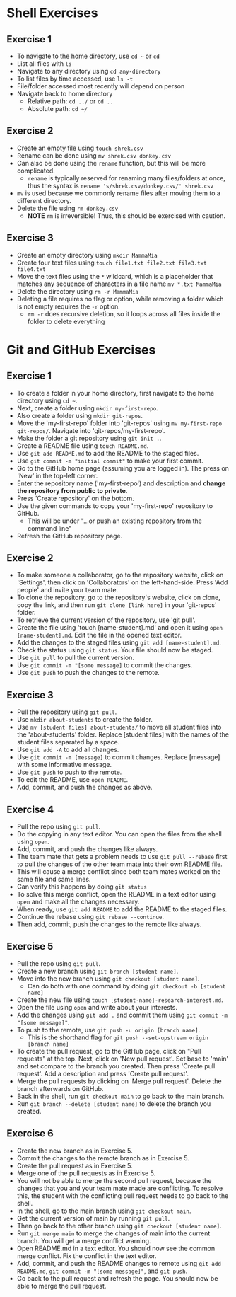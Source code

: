 # Shell Exercises

## Exercise 1

- To navigate to the home directory, use `cd ~` or `cd`
- List all files with `ls`
- Navigate to any directory using `cd any-directory`
- To list files by time accessed, use `ls -t`
- File/folder accessed most recently will depend on person
- Navigate back to home directory
    - Relative path: `cd ../` or `cd ..`
    - Absolute path: `cd ~/`

## Exercise 2

- Create an empty file using `touch shrek.csv`
- Rename can be done using `mv shrek.csv donkey.csv`
- Can also be done using the `rename` function, but this will be more complicated.
    - `rename` is typically reserved for renaming many files/folders at once, thus the syntax is `rename 's/shrek.csv/donkey.csv/' shrek.csv`
- `mv` is used because we commonly rename files after moving them to a different directory.
- Delete the file using `rm donkey.csv`
    - **NOTE** `rm` is irreversible! Thus, this should be exercised with caution.

## Exercise 3

- Create an empty directory using `mkdir MammaMia`
- Create four text files using `touch file1.txt file2.txt file3.txt file4.txt`
- Move the text files using the `*` wildcard, which is a placeholder that matches any sequence of characters in a file name `mv *.txt MammaMia`
- Delete the directory using `rm -r MammaMia`
- Deleting a file requires no flag or option, while removing a folder which is not empty requires the `-r` option.
    - `rm -r` does recursive deletion, so it loops across all files inside the folder to delete everything

# Git and GitHub Exercises
## Exercise 1

- To create a folder in your home directory, first navigate to the home directory using `cd ~`.
- Next, create a folder using `mkdir my-first-repo`.
- Also create a folder using `mkdir git-repos`.
- Move the 'my-first-repo' folder into 'git-repos' using `mv my-first-repo git-repos/`. Navigate into 'git-repos/my-first-repo'.
- Make the folder a git repository using `git init .`.
- Create a README file using `touch README.md`.
- Use `git add README.md` to add the README to the staged files.
- Use `git commit -m "initial commit"` to make your first commit.
- Go to the GitHub home page (assuming you are logged in). The press on 'New' in the top-left corner.
- Enter the repository name ('my-first-repo') and description and **change the repository from public to private**.
- Press 'Create repository' on the bottom.
- Use the given commands to copy your 'my-first-repo' repository to GitHub.
    - This will be under "…or push an existing repository from the command line"
- Refresh the GitHub repository page.

## Exercise 2

- To make someone a collaborator, go to the repository website, click on 'Settings', then click on 'Collaborators' on the left-hand-side. Press 'Add people' and invite your team mate.
- To clone the repository, go to the repository's website, click on clone, copy the link, and then run `git clone [link here]` in your 'git-repos' folder. 
- To retrieve the current version of the repository, use 'git pull'.
- Create the file using 'touch [name-student].md' and open it using `open [name-student].md`. Edit the file in the opened text editor.
- Add the changes to the staged files using `git add [name-student].md`.
- Check the status using `git status`. Your file should now be staged.
- Use `git pull` to pull the current version.
- Use `git commit -m "[some message]` to commit the changes.
- Use `git push` to push the changes to the remote.

## Exercise 3

- Pull the repository using `git pull`.
- Use `mkdir about-students` to create the folder.
- Use `mv [student files] about-students/` to move all student files into the 'about-students' folder. Replace [student files] with the names of the student files separated by a space.
- Use `git add -A` to add all changes.
- Use `git commit -m [message]` to commit changes. Replace [message] with some informative message.
- Use `git push` to push to the remote.
- To edit the README, use `open README`.
- Add, commit, and push the changes as above.

## Exercise 4

- Pull the repo using `git pull`.
- Do the copying in any text editor. You can open the files from the shell using `open`.
- Add, commit, and push the changes like always.
- The team mate that gets a problem needs to use `git pull --rebase` first to pull the changes of the other team mate into their own README file.
- This will cause a merge conflict since both team mates worked on the same file and same lines.
- Can verify this happens by doing `git status`
- To solve this merge conflict, open the README in a text editor using `open` and make all the changes necessary.
- When ready, use `git add README` to add the README to the staged files.
- Continue the rebase using `git rebase --continue`.
- Then add, commit, push the changes to the remote like always.

## Exercise 5

- Pull the repo using `git pull`.
- Create a new branch using `git branch [student name]`.
- Move into the new branch using `git checkout [student name]`.
    - Can do both with one command by doing `git checkout -b [student name]`
- Create the new file using `touch [student-name]-research-interest.md`.
- Open the file using `open` and write about your interests.
- Add the changes using `git add .` and commit them using `git commit -m "[some message]"`.
- To push to the remote, use `git push -u origin [branch name]`.
    - This is the shorthand flag for `git push --set-upstream origin [branch name]`
- To create the pull request, go to the GitHub page, click on "Pull requests" at the top. Next, click on 'New pull request'. Set base to 'main' and set compare to the branch you created. Then press 'Create pull request'. Add a description and press 'Create pull request'.
- Merge the pull requests by clicking on 'Merge pull request'. Delete the branch afterwards on GitHub.
- Back in the shell, run `git checkout main` to go back to the main branch.
- Run `git branch --delete [student name]` to delete the branch you created.

## Exercise 6

- Create the new branch as in Exercise 5.
- Commit the changes to the remote branch as in Exercise 5.
- Create the pull request as in Exercise 5.
- Merge one of the pull requests as in Exercise 5.
- You will not be able to merge the second pull request, because the changes that you and your team mate made are conflicting. To resolve this, the student with the conflicting pull request needs to go back to the shell.
- In the shell, go to the main branch using `git checkout main`.
- Get the current version of main by running `git pull`.
- Then go back to the other branch using `git checkout [student name]`.
- Run `git merge main` to merge the changes of main into the current branch. You will get a merge conflict warning.
- Open README.md in a text editor. You should now see the common merge conflict. Fix the conflict in the text editor.
- Add, commit, and push the README changes to remote using `git add README.md`, `git commit -m "[some message]"`, and `git push`.
- Go back to the pull request and refresh the page. You should now be able to merge the pull request.
